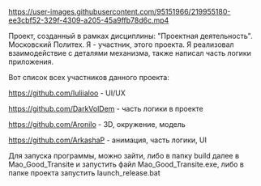 https://user-images.githubusercontent.com/95151966/219955180-ee3cbf52-329f-4309-a205-45a9ffb78d6c.mp4

Проект, созданный в рамках дисциплины: "Проектная деятельность". Московский Политех. Я - участник, этого проекта.
Я реализовал взаимодействие с деталями механизма, также написал часть логики приложения.

Вот список всех участников данного проекта:
  
  https://github.com/Iuliialoo - UI/UX
  
  https://github.com/DarkVolDem - часть логики в проекте
  
  https://github.com/Aronilo - 3D, окружение, модель
  
  https://github.com/ArkashaP - анимация, часть логики, UI
  
Для запуска программы, можно зайти, либо в папку build далее в Mao_Good_Transite и запустить файл Mao_Good_Transite.exe,
либо в папке проекта запустить launch_release.bat
